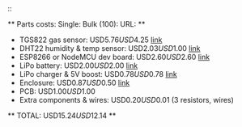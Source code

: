::
    
** Parts costs:                          Single:     Bulk (100): URL: **
>>
- TGS822 gas sensor:                  USD$5.76    USD$4.25    [link](http://www.aliexpress.com/item/Free-shipping-1pcs-TGS822-combustible-gas-sensor-IN-STOCK/32601023512.html)
- DHT22 humidity & temp sensor:       USD$2.03    USD$1.00    [link](http://www.aliexpress.com/item/1-PC-New-AM2320-Digital-Temperature-Humidity-Sensor-Replace-AM2302-SHT10-for-Arduino-VEH49-P50/32664649463.html)
- ESP8266 or NodeMCU dev board:       USD$2.60    USD$2.60    [link](http://www.aliexpress.com/item/Smart-Electronics-D1-mini-Mini-NodeMcu-4M-bytes-Lua-WIFI-Internet-of-Things-development-board-based/32630067955.html)
- LiPo battery:                       USD$2.00    USD$2.00    [link](http://www.hobbyking.com/hobbyking/store/__88962__Turnigy_nano_tech_500mAh_1S_25_50C_Lipo_Pack_Losi_Mini_Compatible_.html)
- LiPo charger & 5V boost:            USD$0.78    USD$0.78    [link](http://www.aliexpress.com/item/0-9V-5V-600MA-USB-Output-charger-Mini-DC-DC-Boost-Converter-TP4056-1A-Lipo-Battery/32566444751.html)
- Enclosure:                          USD$0.87    USD$0.50    [link](http://www.aliexpress.com/item/1Pcs-New-DIY-Black-Electronic-Project-Box-Enclosure-Instrument-case-100x60x25mm-Free-Shipping-Wholesale/32660837716.htm)
- PCB:                                USD$1.00    USD$1.00
- Extra components & wires:           USD$0.20    USD$0.01    (3 resistors, wires)

** TOTAL:                               USD$15.24   USD$12.14 **


